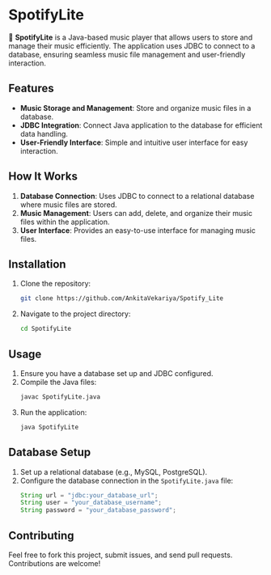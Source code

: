 # SpotifyLite

🎵 **SpotifyLite** is a Java-based music player that allows users to store and manage their music efficiently. The application uses JDBC to connect to a database, ensuring seamless music file management and user-friendly interaction.

## Features

- **Music Storage and Management**: Store and organize music files in a database.
- **JDBC Integration**: Connect Java application to the database for efficient data handling.
- **User-Friendly Interface**: Simple and intuitive user interface for easy interaction.

## How It Works

1. **Database Connection**: Uses JDBC to connect to a relational database where music files are stored.
2. **Music Management**: Users can add, delete, and organize their music files within the application.
3. **User Interface**: Provides an easy-to-use interface for managing music files.

## Installation

1. Clone the repository:
    ```bash
    git clone https://github.com/AnkitaVekariya/Spotify_Lite
    ```
2. Navigate to the project directory:
    ```bash
    cd SpotifyLite
    ```

## Usage

1. Ensure you have a database set up and JDBC configured.
2. Compile the Java files:
    ```bash
    javac SpotifyLite.java
    ```
3. Run the application:
    ```bash
    java SpotifyLite
    ```

## Database Setup

1. Set up a relational database (e.g., MySQL, PostgreSQL).
2. Configure the database connection in the `SpotifyLite.java` file:
    ```java
    String url = "jdbc:your_database_url";
    String user = "your_database_username";
    String password = "your_database_password";
    ```

## Contributing

Feel free to fork this project, submit issues, and send pull requests. Contributions are welcome!

